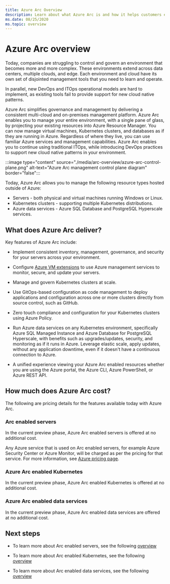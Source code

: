 ```yaml
---
title: Azure Arc Overview
description: Learn about what Azure Arc is and how it helps customers enable management and governance of their hybrid resources with other Azure services and features.
ms.date: 08/25/2020
ms.topic: overview
---
```


# Azure Arc overview

Today, companies are struggling to control and govern an environment that becomes more and more complex. These environments extend across data centers, multiple clouds, and edge. Each environment and cloud have its own set of disjointed management tools that you need to learn and operate.

In parallel, new DevOps and ITOps operational models are hard to implement, as existing tools fail to provide support for new cloud native patterns.

Azure Arc simplifies governance and management by delivering a consistent multi-cloud and on-premises management platform. Azure Arc enables you to manage your entire environment, with a single pane of glass, by projecting your existing resources into Azure Resource Manager. You can now manage virtual machines, Kubernetes clusters, and databases as if they are running in Azure. Regardless of where they live, you can use familiar Azure services and management capabilities. Azure Arc enables you to continue using traditional ITOps, while introducing DevOps practices to support new cloud native patterns in your environment.

:::image type="content" source="./media/arc-overview/azure-arc-control-plane.png" alt-text="Azure Arc management control plane diagram" border="false":::

Today, Azure Arc allows you to manage the following resource types hosted outside of Azure:

* Servers - both physical and virtual machines running Windows or Linux.
* Kubernetes clusters - supporting multiple Kubernetes distributions.
* Azure data services - Azure SQL Database and PostgreSQL Hyperscale services.

## What does Azure Arc deliver?

Key features of Azure Arc include:

* Implement consistent inventory, management, governance, and security for your servers across your environment.

* Configure [Azure VM extensions](./servers/manage-vm-extensions.md) to use Azure management services to monitor, secure, and update your servers.

* Manage and govern Kubernetes clusters at scale. 

* Use GitOps-based configuration as code management to deploy applications and configuration across one or more clusters directly from source control, such as GitHub.

* Zero touch compliance and configuration for your Kubernetes clusters using Azure Policy.

* Run Azure data services on any Kubernetes environment, specifically Azure SQL Managed Instance and Azure Database for PostgreSQL Hyperscale, with benefits such as upgrades/updates, security, and monitoring as if it runs in Azure. Leverage elastic scale, apply updates, without any application downtime, even if it doesn't have a continuous connection to Azure.

* A unified experience viewing your Azure Arc enabled resources whether you are using the Azure portal, the Azure CLI, Azure PowerShell, or Azure REST API.

## How much does Azure Arc cost?

The following are pricing details for the features available today with Azure Arc.

### Arc enabled servers

In the current preview phase, Azure Arc enabled servers is offered at no additional cost.

Any Azure service that is used on Arc enabled servers, for example Azure Security Center or Azure Monitor, will be charged as per the pricing for that service. For more information, see [Azure pricing page](https://azure.microsoft.com/pricing/).

### Azure Arc enabled Kubernetes

In the current preview phase, Azure Arc enabled Kubernetes is offered at no additional cost.

### Azure Arc enabled data services

In the current preview phase, Azure Arc enabled data services are offered at no additional cost.

## Next steps

* To learn more about Arc enabled servers, see the following [overview](./servers/overview.md)

* To learn more about Arc enabled Kubernetes, see the following [overview](./kubernetes/overview.md)

* To learn more about Arc enabled data services, see the following [overview](https://azure.microsoft.com/services/azure-arc/hybrid-data-services/)